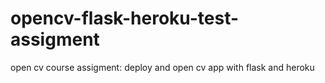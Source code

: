 # opencv-flask-heroku-test-assigment
open cv course assigment: deploy and open cv app with flask and heroku
